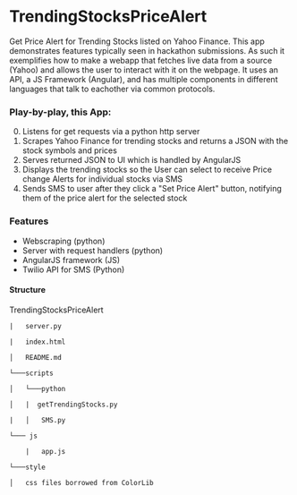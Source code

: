 # TrendingStocksPriceAlert
Get Price Alert for Trending Stocks listed on Yahoo Finance. This app demonstrates features typically seen in hackathon submissions. As such it exemplifies how to make a webapp that fetches live data from a source (Yahoo) and allows the user to interact with it on the webpage. It uses an API, a JS Framework (Angular), and has multiple components in different languages that talk to eachother via common protocols.  

### Play-by-play, this App:
0) Listens for get requests via a python http server
1) Scrapes Yahoo Finance for trending stocks and returns a JSON with the stock symbols and prices
2) Serves returned JSON to UI which is handled by AngularJS
3) Displays the trending stocks so the User can select to receive Price change Alerts for individual stocks via SMS
4) Sends SMS to user after they click a "Set Price Alert" button, notifying them of the price alert for the selected stock

### Features
* Webscraping (python)
* Server with request handlers (python)
* AngularJS framework (JS)
* Twilio API for SMS (Python)


#### Structure
TrendingStocksPriceAlert

    |   server.py

    |   index.html

    │   README.md

    └───scripts

    │   └───python

    │   |  getTrendingStocks.py

    |   │   SMS.py

    └─── js

        |   app.js

    └───style

    │   css files borrowed from ColorLib

    
      
      


